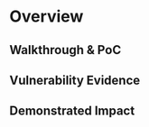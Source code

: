 # Overview
<!--
**Please replace text in each section below**

Authentication Bypass Report

Resources:
- https://owasp.org/www-project-web-security-testing-guide/latest/4-Web_Application_Security_Testing/04-Authentication_Testing/04-Testing_for_Bypassing_Authentication_Schema
- https://www.bugcrowd.com/blog/authentication-bypass/
-->

## Walkthrough & PoC
<!--
Provide a step-by-step walkthrough on how to access the vulnerable authentication mechanism and how to exploit the vulnerability to obtain access or perform a function that is intended to enforce authentication.
Adding a dot-pointed walkthrough with relevant screenshots will speed triage time and result in faster rewards!

Example:

1. Browse to http://<inscope>.com/Login and login as a user that is part of the 'cargo' permissions group.

2. With an Http proxy enabled, click the dropdown at the top left of the page and click 'Freight Control Panel'

3. You will be prompted to enter a key-phrase. Enter 0000001 and hit Submit while your proxy has Intercept enabled.

4. Multiple requests will be made. Forward them until you see a POST with parameters that includes "its_me=nobody"

4. Modify the parameter to "itsme=boom" and turn off interception

5. You should be presented with a panel that includes live depots and allows for redirection and dispatch of shipping.
-->

## Vulnerability Evidence
<!--
Your submission MUST include evidence of the vulnerability and not be theoretical in nature.

For authentication bypass vulnerabilities, include instructions on how to access the vulnerable authentication mechanism and steps to bypass it in order to perform a function or access data not intended for that user.
Provide screenshots to show the functionality accessed without valid authentication. 
-->

## Demonstrated Impact
<!--
Explain why this bypass is a risk and how it can be used as an attack vector. If safe, perform a function that is shown to require authentication.
-->
